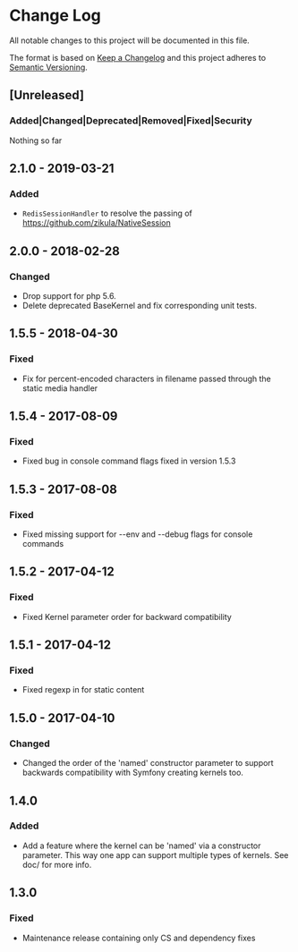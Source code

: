 # Change Log
All notable changes to this project will be documented in this file.

The format is based on [Keep a Changelog](http://keepachangelog.com/)
and this project adheres to [Semantic Versioning](http://semver.org/).

## [Unreleased]
### Added|Changed|Deprecated|Removed|Fixed|Security
Nothing so far

## 2.1.0 - 2019-03-21
### Added
- `RedisSessionHandler` to resolve the passing of https://github.com/zikula/NativeSession

## 2.0.0 - 2018-02-28
### Changed
- Drop support for php 5.6.
- Delete deprecated BaseKernel and fix corresponding unit tests.

## 1.5.5 - 2018-04-30
### Fixed
- Fix for percent-encoded characters in filename passed through the static media handler

## 1.5.4 - 2017-08-09
### Fixed
- Fixed bug in console command flags fixed in version 1.5.3

## 1.5.3 - 2017-08-08
### Fixed
- Fixed missing support for --env and --debug flags for console commands

## 1.5.2 - 2017-04-12
### Fixed
- Fixed Kernel parameter order for backward compatibility

## 1.5.1 - 2017-04-12
### Fixed
- Fixed regexp in for static content

## 1.5.0 - 2017-04-10
### Changed
- Changed the order of the 'named' constructor parameter to support backwards compatibility with Symfony creating kernels too.

## 1.4.0
### Added
- Add a feature where the kernel can be 'named' via a constructor parameter. 
  This way one app can support multiple types of kernels. See doc/ for more info.

## 1.3.0
### Fixed
- Maintenance release containing only CS and dependency fixes
